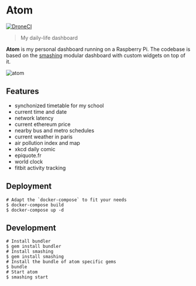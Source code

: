 # Atom

[![DroneCI](https://drone.obyn.io/api/badges/obynio/atom/status.svg)](https://drone.obyn.io/obynio/atom)

> My daily-life dashboard

**Atom** is my personal dashboard running on a Raspberry Pi. The codebase is based on the [smashing](https://github.com/Smashing/smashing) modular dashboard with custom widgets on top of it.

![atom](https://user-images.githubusercontent.com/2095991/49383303-b7385c00-f718-11e8-8528-e456c41fcceb.png)

## Features

* synchonized timetable for my school
* current time and date
* network latency
* current ethereum price
* nearby bus and metro schedules
* current weather in paris
* air pollution index and map
* xkcd daily comic
* epiquote.fr
* world clock
* fitbit activity tracking

## Deployment

```
# Adapt the `docker-compose` to fit your needs
$ docker-compose build
$ docker-compose up -d
```

## Development

```
# Install bundler
$ gem install bundler
# Install smashing
$ gem install smashing
# Install the bundle of atom specific gems
$ bundle
# Start atom
$ smashing start
```
